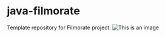 # java-filmorate
Template repository for Filmorate project.
![This is an image](https://myoctocat.com/assets/images/base-octocat.svg)
